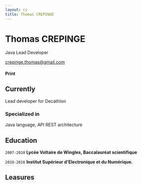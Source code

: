 ```yaml
---
layout: cv
title: Thomas CREPINGE
---
```

# Thomas CREPINGE
Java Lead Developer

<div id="webaddress">
<a href="crepinge.thomas@gmail.com">crepinge.thomas@gmail.com</a>
</div>

<h4 onclick="window.print();"> Print </h4>

## Currently

Lead developer for Decathlon


### Specialized in

Java language, API REST architecture


## Education

`2007-2010`
__Lycée Voltaire de Wingles, Baccalauréat scientifique__

`2010-2016`
__Institut Supérieur d'Electronique et du Numérique.__


## Leasures


<!-- ### Footer

Last updated: November 2019 -->


